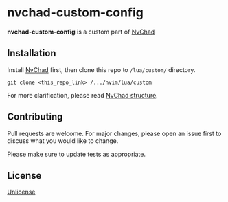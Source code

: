 # nvchad-custom-config

**nvchad-custom-config** is a custom part of [NvChad](https://github.com/NvChad/NvChad)

## Installation

Install [NvChad](https://github.com/NvChad/NvChad) first, then clone this repo to `/lua/custom/` directory.

```
git clone <this_repo_link> /.../nvim/lua/custom
```

For more clarification, please read [NvChad structure](https://nvchad.com/config/Walkthrough).

## Contributing
Pull requests are welcome. For major changes, please open an issue first to discuss what you would like to change.

Please make sure to update tests as appropriate.

## License
[Unlicense](https://choosealicense.com/licenses/unlicense/)
